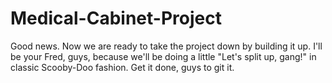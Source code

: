 # Medical-Cabinet-Project
Good news. Now we are ready to take the project down by building it up. I'll be your Fred, guys, because we'll be doing a little "Let's split up, gang!" in classic Scooby-Doo fashion. Get it done, guys to git it.
